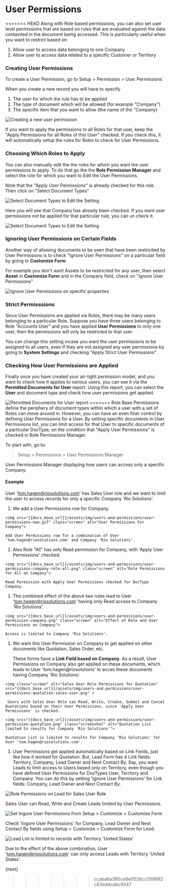 # User Permissions

<<<<<<< HEAD
Along with Role based permissions, you can also set user level permissions that are based on rules that are evaluated against the data containted in the document being accessed. This is particularly useful when you want to restrict based on:

1. Allow user to access data belonging to one Company
1. Allow user to access data related to a specific Customer or Territory

### Creating User Permissions

To create a User Permission, go to Setup > Permission > User Permissions

When you create a new record you will have to specify

1. The user for which the rule has to be applied
1. The type of document which will be allowed (for example "Company")
1. The specific item that you want to allow (the name of the "Company)

<img src="/docs/assets/img/users-and-permissions/user-perms/new-user-permission.png" class="screenshot" alt="Creating a new user permission">

If you want to apply the permissions to all Roles for that user, keep the "Apply Permissions for all Roles of this User" checked. If you check this, it will automatically setup the rules for Roles to check for User Permissions.

### Choosing Which Roles to Apply

You can also manually edit the the roles for which you want the user permissions to apply. To do that go the the **Role Permission Manager** and select the role for which you want to Edit the User Permissions.

Note that the "Apply User Permissions" is already checked for this role. Then click on "Select Document Types"

<img src="/docs/assets/img/users-and-permissions/user-perms/select-document-types.png" class="screenshot" alt="Select Document Types to Edit the Setting">

Here you will see that Company has already been checked. If you want user permissions not be applied for that particular rule, you can un check it.

<img src="/docs/assets/img/users-and-permissions/user-perms/view-selected-documents.png" class="screenshot" alt="Select Document Types to Edit the Setting">

### Ignoring User Permissions on Certain Fields

Another way of allowing documents to be seen that have been restricited by User Permissions is to check "Ignore User Permissions" on a particular field by going to **Customize Form**

For example you don't want Assets to be restricited for any user, then select **Asset** in **Customize Form** and in the Company field, check on "Ignore User Permissions"

<img src="/docs/assets/img/users-and-permissions/user-perms/ignore-user-user-permissions.png" class="screenshot" alt="Ignore User Permissions on specific properties">

### Strict Permisssions

Since User Permissions are applied via Roles, there may be many users belonging to a particular Role. Suppose you have three users belonging to Role "Accounts User" and you have applied **User Permissions** to only one user, then the permissions will only be restricted to that user.

You can change this setting incase you want the user permissions to be assigned to all users, even if they are not assigned any user permissions by going to **System Settings** and checking "Apply Strict User Permissions"

### Checking How User Permissions are Applied

Finally once you have created your air-tight permission model, and you want to check how it applies to various users, you can see it via the **Permitted Documents for User** report. Using this report, you can select the **User** and document type and check how user permissions get applied.

<img src="/docs/assets/img/users-and-permissions/user-perms/permitted-documents.png" class="screenshot" alt="Permitted Documents for User report">
=======
Role Base Permissions define the periphery of document types within which a user with a set of Roles can move around in. However, you can have an even finer control by defining User Permissions for a User. By setting specific documents in User Permissions list, you can limit access for that User to specific documents of a particular DocType, on the condition that "Apply User Permissions" is checked in Role Permissions Manager.

To start with, go to:

> Setup > Permissions > User Permissions Manager

User Permissions Manager displaying how users can access only a specific Company.

#### Example

User 'tom.hagen@riosolutions.com' has Sales User role and we want to limit the user to access records for only a specific Company 'Rio Solutions'.

  1. We add a User Permissions row for Company.
	
	<img src="{{docs_base_url}}/assets/img/users-and-permissions/user-permissions-new.gif" class="screen" alt="User Permissions For Company">

	Add User Permissions row for a combination of User 'tom.hagen@riosolutions.com' and Company 'Rio Solutions'.

  1. Also Role "All" has only Read permission for Company, with 'Apply User Permissions' checked.
	
	<img src="{{docs_base_url}}/assets/img/users-and-permissions/user-permissions-company-role-all.png" class="screen" alt="Role Permissions for All on Company">

	Read Permission with Apply User Permissions checked for DocType Company.

  1. The combined effect of the above two rules lead to User 'tom.hagen@riosolutions.com' having only Read access to Company 'Rio Solutions'.
	
	<img src="{{docs_base_url}}/assets/img/users-and-permissions/user-permission-company.png" class="screen" alt="Effect of Role and User Permissions on Company">
	
	Access is limited to Company 'Rio Solutions'.

  1. We want this User Permission on Company to get applied on other documents like Quotation, Sales Order, etc.
	 
	 These forms have a **Link Field based on Company**. As a result, User Permissions on Company also get applied on these documents, which leads to User 'tom.hagen@riosolutions' to acces these documents having Company 'Rio Solutions'.

    <img class="screen" alt="Sales User Role Permissions for Quotation" src="{{docs_base_url}}/assets/img/users-and-permissions/user-permissions-quotation-sales-user.png" >
	 
	 Users with Sales User Role can Read, Write, Create, Submit and Cancel Quotations based on their User Permissions, since 'Apply User Permissions' is checked.

	<img src="{{docs_base_url}}/assets/img/users-and-permissions/user-permission-quotation.png" class="screenshot" alt="Quotation List limited to results for Company 'Rio Solutions'">

	Quotation List is limited to results for Company 'Rio Solutions' for User 'tom.hagen@riosolutions.com'.

  1. User Permissions get applied automatically based on Link Fields, just like how it worked for Quotation. But, Lead Form has 4 Link fields: Territory, Company, Lead Owner and Next Contact By. Say, you want Leads to limit access to Users based only on Territory, even though you have defined User Permissions for DocTypes User, Territory and Company. You can do this by setting 'Ignore User Permissions' for Link fields: Company, Lead Owner and Next Contact By.  
    
<img src="{{docs_base_url}}/assets/img/users-and-permissions/user-permissions-lead-role-permissions.png" class="screen" alt="Role Permissions on Lead for Sales User Role">

Sales User can Read, Write and Create Leads limited by User Permissions.

<img src="{{docs_base_url}}/assets/img/users-and-permissions/user-permissions-ignore-user-permissions.png" class="screenshot" alt="Set Ingore User Permissions from Setup > Customize > Customize Form">	

Check 'Ingore User Permissions' for Company, Lead Owner and Next Contact By fields using Setup > Customize > Customize Form for Lead.

<img src="{{docs_base_url}}/assets/img/users-and-permissions/permissions-lead-list.png" class="screenshot" alt="Lead List is limited to records with Territory 'United States'">	

Due to the effect of the above combination, User 'tom.hagen@riosolutions.com' can only access Leads with Territory 'United States'.

{next}

>>>>>>> ccaba6a395ce8e0526cc059982c83eddcdec9347
